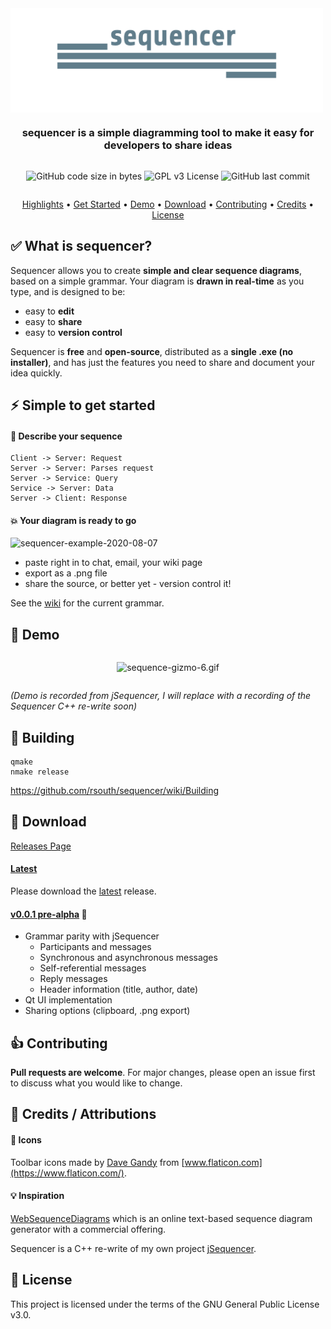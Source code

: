 <div align="center" style="display: flex; flex-direction: column;">
  <img src="./public/banner-logo.png" alt="sequencer logo" width="500px" />
  <h3>sequencer is a simple diagramming tool to make it easy for developers to share ideas</h3>
  <p>
    <img alt="GitHub code size in bytes" src="https://img.shields.io/github/languages/code-size/rsouth/sequencer">
    <img alt="GPL v3 License" src="https://img.shields.io/github/license/rsouth/sequencer">
    <img alt="GitHub last commit" src="https://img.shields.io/github/last-commit/rsouth/sequencer">
  </p>
</div>

<p align="center">
  <a href="#white_check_mark-what-is-sequencer">Highlights</a> •
  <a href="#zap-simple-to-get-started">Get Started</a> •
  <a href="#movie_camera-demo">Demo</a> •
  <a href="#rocket-download">Download</a> •
  <a href="#thumbsup-contributing">Contributing</a> •
  <a href="#pray-credits--attributions">Credits</a> •
  <a href="#blue_book-license">License</a>
</p>

## :white_check_mark: What is sequencer?

Sequencer allows you to create **simple and clear sequence diagrams**, based on a simple grammar. Your diagram is **drawn in real-time** as you type, and is designed to be:

 - easy to **edit**
 - easy to **share**
 - easy to **version control**

Sequencer is **free** and **open-source**, distributed as a **single .exe (no installer)**, and has just the features you need to share and document your idea quickly.

## :zap: Simple to get started

#### :speech_balloon: Describe your sequence

```
Client -> Server: Request
Server -> Server: Parses request
Server -> Service: Query
Service -> Server: Data
Server -> Client: Response
```


#### :boom: Your diagram is ready to go

<img src="https://i.ibb.co/FDT8kNL/sequencer-example-2020-08-07.png" alt="sequencer-example-2020-08-07" border="0" />

 - paste right in to chat, email, your wiki page
 - export as a .png file
 - share the source, or better yet - version control it!

See the [wiki](https://github.com/rsouth/sequencer/wiki/Grammar) for the current grammar.


## :movie_camera: Demo

<div align="center" style="display: flex; flex-direction: column;">
  <p>
    <img src="https://s7.gifyu.com/images/sequence-gizmo-6.gif" alt="sequence-gizmo-6.gif" border="0" />
  </p>
</div>

_(Demo is recorded from jSequencer, I will replace with a recording of the Sequencer C++ re-write soon)_


## :hammer: Building

```Batchfile
qmake
nmake release
```

https://github.com/rsouth/sequencer/wiki/Building


## :rocket: Download

[Releases Page](https://github.com/rsouth/sequencer/releases)

#### [Latest](https://github.com/rsouth/sequencer/releases/latest)

Please download the [latest](https://github.com/rsouth/sequencer/releases/latest) release.

#### [v0.0.1 pre-alpha](https://github.com/rsouth/sequencer/releases/tag/v0.0.1-pre-alpha) :cherries:

 - Grammar parity with jSequencer
    - Participants and messages
    - Synchronous and asynchronous messages
    - Self-referential messages
    - Reply messages
    - Header information (title, author, date)
 - Qt UI implementation
 - Sharing options (clipboard, .png export)


## :thumbsup: Contributing

**Pull requests are welcome**. For major changes, please open an issue first to discuss what you would like to change.


## :pray: Credits / Attributions

#### :art: Icons

Toolbar icons made by [Dave Gandy](https://www.flaticon.com/authors/dave-gandy) from [www.flaticon.com](https://www.flaticon.com/).


#### :bulb: Inspiration

[WebSequenceDiagrams](https://www.websequencediagrams.com/) which is an online text-based sequence diagram generator with a commercial offering.

Sequencer is a C++ re-write of my own project [jSequencer](https://github.com/rsouth/jsequencer).


## :blue_book: License

This project is licensed under the terms of the GNU General Public License v3.0.

